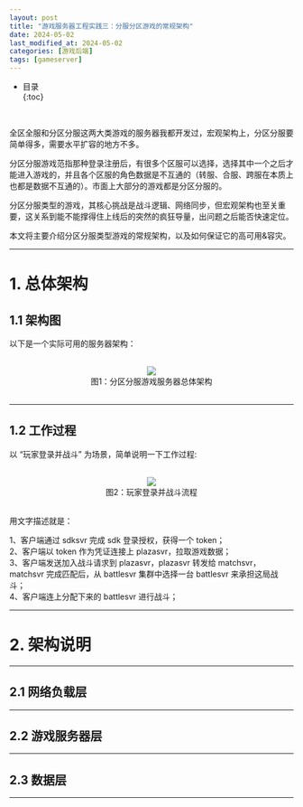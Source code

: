 ```yaml
---
layout: post
title: "游戏服务器工程实践三：分服分区游戏的常规架构"
date: 2024-05-02
last_modified_at: 2024-05-02
categories: [游戏后端]
tags: [gameserver]
---
```


* 目录  
{:toc}
<br/>


全区全服和分区分服这两大类游戏的服务器我都开发过，宏观架构上，分区分服要简单得多，需要水平扩容的地方不多。   

分区分服游戏范指那种登录注册后，有很多个区服可以选择，选择其中一个之后才能进入游戏的，并且各个区服的角色数据是不互通的（转服、合服、跨服在本质上也都是数据不互通的）。市面上大部分的游戏都是分区分服的。  

分区分服类型的游戏，其核心挑战是战斗逻辑、网络同步，但宏观架构也至关重要，这关系到能不能撑得住上线后的突然的疯狂导量，出问题之后能否快速定位。  

本文将主要介绍分区分服类型游戏的常规架构，以及如何保证它的高可用&容灾。  

---

# 1. 总体架构

## 1.1 架构图

以下是一个实际可用的服务器架构：      

<br/>
<div align="center">
<img src="https://antsmallant-blog-1251470010.cos.ap-guangzhou.myqcloud.com/media/blog/gamesvr-multi-zone-architecture.drawio.png"/>
</div>
<center>图1：分区分服游戏服务器总体架构</center>
<br/>

---

## 1.2 工作过程

以 “玩家登录并战斗” 为场景，简单说明一下工作过程:  

<br/>
<div align="center">
<img src="https://antsmallant-blog-1251470010.cos.ap-guangzhou.myqcloud.com/media/blog/gamesvr-big-region-cli-join-battle-seq.png"/>
</div>
<center>图2：玩家登录并战斗流程</center>
<br/>

用文字描述就是：  

1、客户端通过 sdksvr 完成 sdk 登录授权，获得一个 token；  
2、客户端以 token 作为凭证连接上 plazasvr，拉取游戏数据；  
3、客户端发送加入战斗请求到 plazasvr，plazasvr 转发给 matchsvr，matchsvr 完成匹配后，从 battlesvr 集群中选择一台 battlesvr 来承担这局战斗；  
4、客户端连上分配下来的 battlesvr 进行战斗；  

---

# 2. 架构说明

---

## 2.1 网络负载层

---

## 2.2 游戏服务器层 

---

## 2.3 数据层

---
